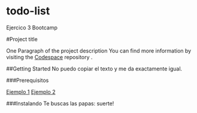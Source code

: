 # todo-list
Ejercico 3 Bootcamp

#Project title

One Paragraph of the project description
You can find more information by visiting the
[Codespace](https://github.com/cod3spac3Academy)
repository .

##Getting Started
No puedo copiar el texto y me da exactamente igual. 

###Prerequisitos

[Ejemplo 1](https://github.com/cod3spac3Academy)
[Ejemplo 2](https://github.com/cod3spac3Academy)

###Instalando
Te buscas las papas: suerte!



